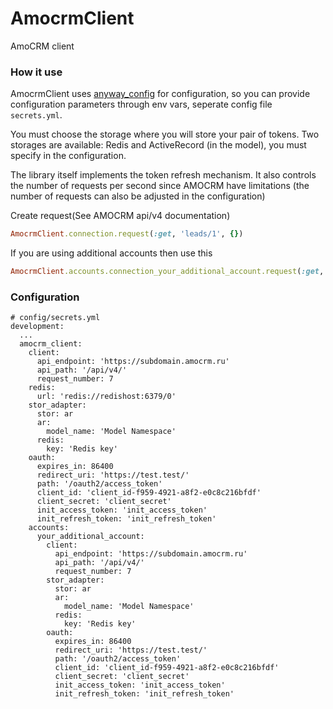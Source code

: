 # AmocrmClient

AmoCRM client

### How it use

AmocrmClient uses [anyway_config](https://github.com/palkan/anyway_config) for configuration, so you
can provide configuration parameters through env vars, seperate config file `secrets.yml`.

You must choose the storage where you will store your pair of tokens. Two storages are available: Redis and ActiveRecord (in the model), you must specify in the configuration.

The library itself implements the token refresh mechanism. It also controls the number of requests per second since AMOCRM have limitations (the number of requests can also be adjusted in the configuration)

Create request(See AMOCRM api/v4 documentation)

```ruby
AmocrmClient.connection.request(:get, 'leads/1', {})
```

If you are using additional accounts then use this
```ruby
AmocrmClient.accounts.connection_your_additional_account.request(:get, 'leads/1', {})
```
### Configuration

```
# config/secrets.yml
development:
  ...
  amocrm_client:
    client:
      api_endpoint: 'https://subdomain.amocrm.ru'
      api_path: '/api/v4/'
      request_number: 7
    redis:
      url: 'redis://redishost:6379/0'
    stor_adapter:
      stor: ar
      ar:
        model_name: 'Model Namespace'
      redis:
        key: 'Redis key'
    oauth:
      expires_in: 86400
      redirect_uri: 'https://test.test/'
      path: '/oauth2/access_token'
      client_id: 'client_id-f959-4921-a8f2-e0c8c216bfdf'
      client_secret: 'client_secret'
      init_access_token: 'init_access_token'
      init_refresh_token: 'init_refresh_token'
    accounts:
      your_additional_account:
        client:
          api_endpoint: 'https://subdomain.amocrm.ru'
          api_path: '/api/v4/'
          request_number: 7
        stor_adapter:
          stor: ar
          ar:
            model_name: 'Model Namespace'
          redis:
            key: 'Redis key'
        oauth:
          expires_in: 86400
          redirect_uri: 'https://test.test/'
          path: '/oauth2/access_token'
          client_id: 'client_id-f959-4921-a8f2-e0c8c216bfdf'
          client_secret: 'client_secret'
          init_access_token: 'init_access_token'
          init_refresh_token: 'init_refresh_token'
```